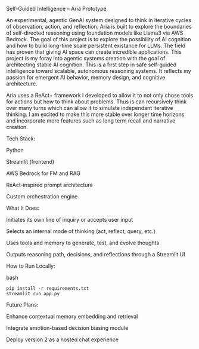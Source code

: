 Self-Guided Intelligence – Aria Prototype

An experimental, agentic GenAI system designed to think in iterative cycles of observation, action, and reflection. Aria is built to explore the boundaries of self-directed reasoning using foundation models like Llama3 via AWS Bedrock. The goal of this project is to explore the possibility of AI cognition and how to build long-time scale persistent existance for LLMs. The field has proven that giving AI space can create incredible applications. This project is my foray into agentic systems creation with the goal of architecting stable AI cognition. This is a first step in safe self-guided intelligence toward scalable, autonomous reasoning systems. It reflects my passion for emergent AI behavior, memory design, and cognitive architecture.

Aria uses a ReAct+ framework I developed to allow it to not only chose tools for actions but how to think about problems. Thus is can recursively think over many turns which can allow it to simulate independant iterative thinking. I am excited to make this more stable over longer time horizons and incorporate more features such as long term recall and narrative creation.

Tech Stack:

Python

Streamlit (frontend)

AWS Bedrock for FM and RAG

ReAct-inspired prompt architecture

Custom orchestration engine

What It Does:

Initiates its own line of inquiry or accepts user input

Selects an internal mode of thinking (act, reflect, query, etc.)

Uses tools and memory to generate, test, and evolve thoughts

Outputs reasoning path, decisions, and reflections through a Streamlit UI

How to Run Locally:

bash

```
pip install -r requirements.txt
streamlit run app.py
```

Future Plans:

Enhance contextual memory embedding and retrieval

Integrate emotion-based decision biasing module

Deploy version 2 as a hosted chat experience
